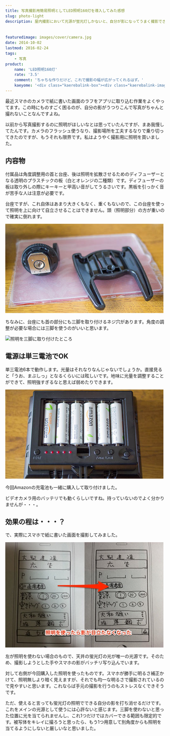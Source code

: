 ```yaml
---
title: 写真撮影用簡易照明としてLED照明160灯を導入してみた感想
slug: photo-light
description: 屋内撮影において光源が蛍光灯しかないと、自分が影になってうまく撮影できないばかりでストレスが貯まります。照明が１つあるだけで、撮影の幅が広がります。ただしこれ1つでは心許ないので、あくまで補助照明器具として使えるものと割り切りが必要です。


featuredimage: images/cover/camera.jpg
date: 2014-10-02
lastmod: 2016-02-24
tags: 
    - 写真
product:
    name: 'LED照明160灯'
    rate: '3.5'
    comment: 'ちゃちな作りだけど、これで撮影の幅が広がってくれるはず。'
    kaeyome: '<div class="kaerebalink-box"><div class="kaerebalink-image"><a href="https://www.amazon.co.jp/exec/obidos/ASIN/B006AUU8ME/illusionspace-22/ref=nosim/" rel="nofollow" target="_blank"><img src="https://ecx.images-amazon.com/images/I/41Cz3oUSCcL._SL160_.jpg" style="border: none;" /></a></div><div class="kaerebalink-info"><div class="kaerebalink-name"><a href="https://www.amazon.co.jp/exec/obidos/ASIN/B006AUU8ME/illusionspace-22/ref=nosim/" rel="nofollow" target="_blank">LED照明160灯</a><div class="kaerebalink-powered-date">posted with <a href="https://kaereba.com" rel="nofollow" target="_blank">カエレバ</a></div></div><div class="kaerebalink-detail"> YUNGNUO     </div><div class="kaerebalink-link1"><div class="shoplinkamazon"><a href="https://www.amazon.co.jp/gp/search?keywords=YONGNUO%81%40%8F%C6%96%BE&__mk_ja_JP=%83J%83%5E%83J%83i&tag=illusionspace-22" rel="nofollow" target="_blank" title="アマゾン" >Amazon</a></div><div class="shoplinkrakuten"><a href="https://hb.afl.rakuten.co.jp/hgc/0e95387f.f2aef20d.0e953880.25e412bd/?pc=http%3A%2F%2Fsearch.rakuten.co.jp%2Fsearch%2Fmall%2FYONGNUO%25E3%2580%2580%25E7%2585%25A7%25E6%2598%258E%2F-%2Ff.1-p.1-s.1-sf.0-st.A-v.2%3Fx%3D0%26scid%3Daf_ich_link_urltxt%26m%3Dhttp%3A%2F%2Fm.rakuten.co.jp%2F" rel="nofollow" target="_blank" title="楽天市場" >楽天市場</a></div></div></div><div class="booklink-footer" style="clear: left"></div></div>'
---
```


最近スマホのカメラで紙に書いた画面のラフをアプリに取り込む作業をよくやってます。この時にものすごく困るのが、自分の影がうつりこんで写真がちゃんと撮れないことなんですよね。

以前から写真撮影するのに照明がほしいなとは思っていたんですが、まあ我慢してたんです。カメラのフラッシュ使うなり、撮影場所を工夫するなりで乗り切ってきたのですが、もうそれも限界です。私はようやく撮影用に照明を買いました。


## 内容物


付属品は角度調整用の首と台座、後は照明を拡散させるためのディフューザーとなる透明のプラスチックの板（白とオレンジの二種類）です。ディフューザーの板は取り外しの際にキーキーと甲高い音がしてうるさいです。黒板を引っかく音が苦手な人は注意が必要です。

台座ですが、これ自体はあまり大きくもなく、重くもないので、この台座を使って照明を上に向けて自立させることはできません。頭（照明部分）の方が重いので確実に倒れます。

![三脚用のネジ穴](e0a62acf05bfbe59a996f4980226fedc.jpg)

ちなみに、台座にも首の部分にも三脚を取り付けるネジ穴があります。角度の調整が必要な場合には三脚を使うのがいいと思います。

![照明を三脚に取り付けたところ](e00e18c9d06a49cdbba74966d127cdc1.jpg)


## 電源は単三電池でOK


単三電池6本で動作します。光量はそれなりなんじゃないでしょうか。直接見ると「うお、まぶしっ」となるくらいには眩しいです。地味に光量を調整することができて、照明強すぎるなと思えば弱めたりできます。

![単三電池6本で稼働](db6bdb7e7270d27c428e86b2b65f8142.jpg)

今回Amazonの充電池も一緒に購入して取り付けました。

ビデオカメラ用のバッテリでも動くらしいですね。持っていないのでよく分かりませんが・・・。


## 効果の程は・・・？


で、実際にスマホで紙に書いた画面を撮影してみました。

![照明ありなしの比較](95220e39f1ebfa3d533f0feb5b315745.jpg)

左が照明を使わない場合のもので、天井の蛍光灯の光が唯一の光源です。そのため、撮影しようとした手やスマホの影がバッチリ写り込んでいます。

対して右側が今回購入した照明を使ったものです。スマホが勝手に明るさ補正かけて、照明無しより暗く見えますが、それでも均一な明るさで撮影されているので見やすいと思います。これならば手元の撮影を行うのもストレスなくできそうです。

ただ、使えると言っても蛍光灯の照明でできる自分の影を打ち消せるだけです。これをメインの光源として使うには心許ないと感じます。三脚を使わないと思った位置に光を当てられませんし、これ1つだけではカバーできる範囲も限定的です。被写体をキレイに撮ろうと思ったら、もう1つ用意して別角度からも照明を当てるようにしないと厳しいなと思いました。


  